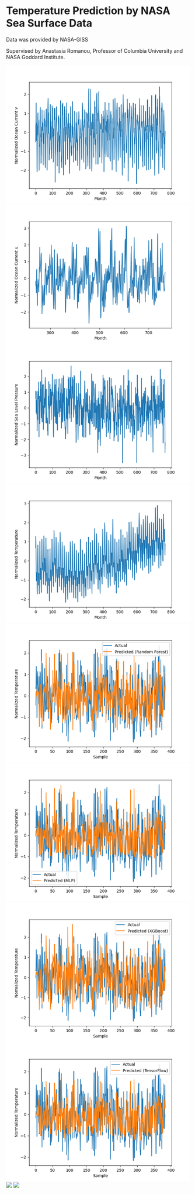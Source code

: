 # Temperature Prediction by NASA Sea Surface Data

Data was provided by NASA-GISS

Supervised by Anastasia Romanou, Professor of Columbia University and NASA Goddard Institute.

<img src="figure/normalized_current_v.png">
<img src="figure/normalized_current_u.png">
<img src="figure/normalized_sea_level_pressure.png">
<img src="figure/normalized_temperature.png">
<img src="figure/glob_randomforest.png">
<img src="figure/glob_MLP.png">
<img src="figure/glob_XGBoost.png">
<img src="figure/glob_tensorflow.png">
<img src="figure/predictedtemp/15.png">
<img src="figure/predictedtemp/30.png">
